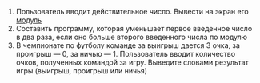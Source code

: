 1. Пользователь вводит действительное число. Вывести на экран его [модуль](http://www.yaklass.ru/p/matematika/6-klass/ratcionalnye-chisla-13871/protivopolozhnye-chisla-modul-chisla-13770/re-dc36707b-d738-47d8-aaff-4edeb2b245e1)
2. Составить программу, которая уменьшает первое введенное число в два раза, если оно больше второго введенного числа по модулю
3. В чемпионате по футболу команде за выигрыш дается 3 очка, за проигрыш — 0, за ничью — 1. Пользователь вводит количество очков, полученных командой за игру. Выведите словами результат игры (выигрыш, проигрыш или ничья)